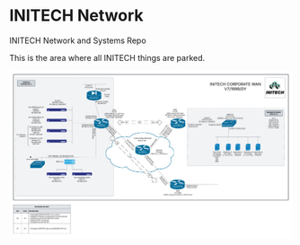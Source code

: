 # INITECH Network
INITECH Network and Systems Repo

This is the area where all INITECH things are parked.

![I N I Net  V7](ININet_V7.png)
